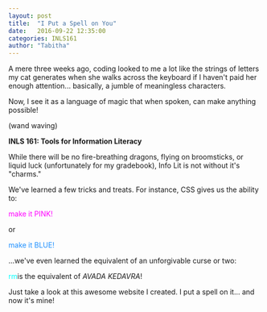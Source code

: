 ```yaml
---
layout: post
title:  "I Put a Spell on You"
date:   2016-09-22 12:35:00
categories: INLS161
author: "Tabitha"
---
```

A mere three weeks ago, coding looked to me a lot like the strings of letters my cat generates when she walks across the keyboard if I haven't paid her enough attention... basically, a jumble of meaningless characters.

Now, I see it as a language of magic that when spoken, can make anything possible!

(wand waving)

**INLS 161: Tools for Information Literacy**

While there will be no fire-breathing dragons, flying on broomsticks, or liquid luck (unfortunately for my gradebook), Info Lit is not without it's "charms."

We've learned a few tricks and treats. For instance, CSS gives us the ability to:

<font color ="magenta">make it PINK!</font>

or

<font color ="dodgerblue">make it BLUE!</font>

...we've even learned the equivalent of an unforgivable curse or two:

<font color ="cyan" font>rm</font>is the equivalent of *AVADA KEDAVRA*!



Just take a look at this awesome website I created. I put a spell on it... and now it's mine!